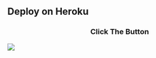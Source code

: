 ## Deploy on Heroku
<h3 align="center">Click The Button</h3>
<a href="https://heroku.com/deploy?template=https://github.com/ayrizz/Nay"><img src="https://www.herokucdn.com/deploy/button.svg"></a>
</div>
